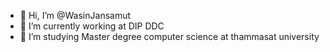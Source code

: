 - 👋 Hi, I’m @WasinJansamut
- 👀 I’m currently working at DIP DDC
- 🌱 I’m studying Master degree computer science at thammasat university

<!---
WasinJansamut/WasinJansamut is a ✨ special ✨ repository because its `README.md` (this file) appears on your GitHub profile.
You can click the Preview link to take a look at your changes.
--->
